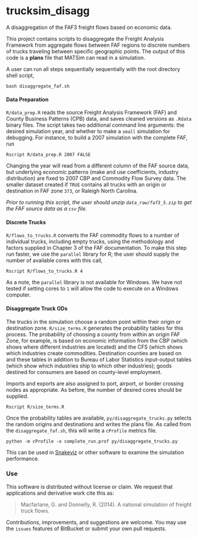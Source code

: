 # trucksim_disagg
A disaggregation of the FAF3 freight flows based on economic data.

This project contains scripts to disaggregate the Freight Analysis Framework from aggregate flows between FAF regions to discrete numbers of trucks traveling between specific geographic points. The output of this code is a **plans** file that MATSim can read in a simulation.

A user can run all steps sequentially sequentially with the root directory shell script,

    bash disaggregate_faf.sh


#### Data Preparation
`R/data_prep.R` reads the source Freight Analysis Framework (FAF) and County Business Patterns (CPB) data, and saves cleaned versions as `.Rdata` binary files. The script takes two additional command line arguments: the desired simulation year, and whether to make a `small` simulation for debugging. For instance, to build a 2007 simulation with the complete FAF, run

    Rscript R/data_prep.R 2007 FALSE

Changing the year will read from a different column of the FAF source data, but underlying economic patterns (make and use coefficients, industry distribution) are fixed to 2007 CBP and Commodity Flow Survey data. The smaller dataset created if `TRUE` contains all trucks with an origin or destination in FAF zone `373`, or Raleigh North Carolina.

*Prior to running this script, the user should unzip `data_raw/faf3_5.zip` to get the FAF source data as a `csv` file.*

#### Discrete Trucks	
`R/flows_to_trucks.R` converts the FAF commodity flows to a number of individual trucks, including empty trucks, using the methodology and factors supplied in Chapter 3 of the FAF documentation. To make this step run faster, we use the `parallel` library for R; the user should supply the number of available cores with this call,

    Rscript R/flows_to_trucks.R 4

As a note, the `parallel` library is not available for Windows. We have not tested if setting cores to `1` will allow the code to execute on a Windows computer.

#### Disaggregate Truck ODs
The trucks in the simulation choose a random point within their origin or destination zone. `R/size_terms.R` generates the probability tables for this process. The probability of choosing a county from within an origin FAF Zone, for example, is based on economic information from the CBP (which shows where different industries are located) and the CFS (which shows which industries create commodities. Destination counties are based on  and these tables in addition to Bureau of Labor Statistics input-output tables (which show which industries ship to which other industries); goods destined for consumers are based on county-level employment.

Imports and exports are also assigned to port, airport, or border crossing nodes as appropriate. As before, the number of desired cores should be supplied.
		
    Rscript R/size_terms.R

Once the probability tables are available, `py/disaggregate_trucks.py` selects the random origins and destinations and writes the plans file. As called from the `disaggregate_faf.sh`, this will write a `cProfile` metrics file.

    python -m cProfile -o complete_run.prof py/disaggregate_trucks.py

This can be used in [Snakeviz]() or other software to examine the simulation performance.


### Use
This software is distributed without license or claim. We request that applications and derivative work cite this as:

> Macfarlane, G. and Donnelly, R. (2014). A national simulation of freight truck flows.

Contributions, improvements, and suggestions are welcome. You may use the `issues` features of BitBucket or submit your own pull requests.
